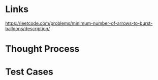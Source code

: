 # Links
https://leetcode.com/problems/minimum-number-of-arrows-to-burst-balloons/description/

# Thought Process


# Test Cases


